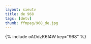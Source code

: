 ```yaml
--- 
layout: sieutv
title: de 968
tags: [detv]
thumb: ffmpeg/968_de.jpg
---
```

{% include oADdzK6f4W key="968" %} 
